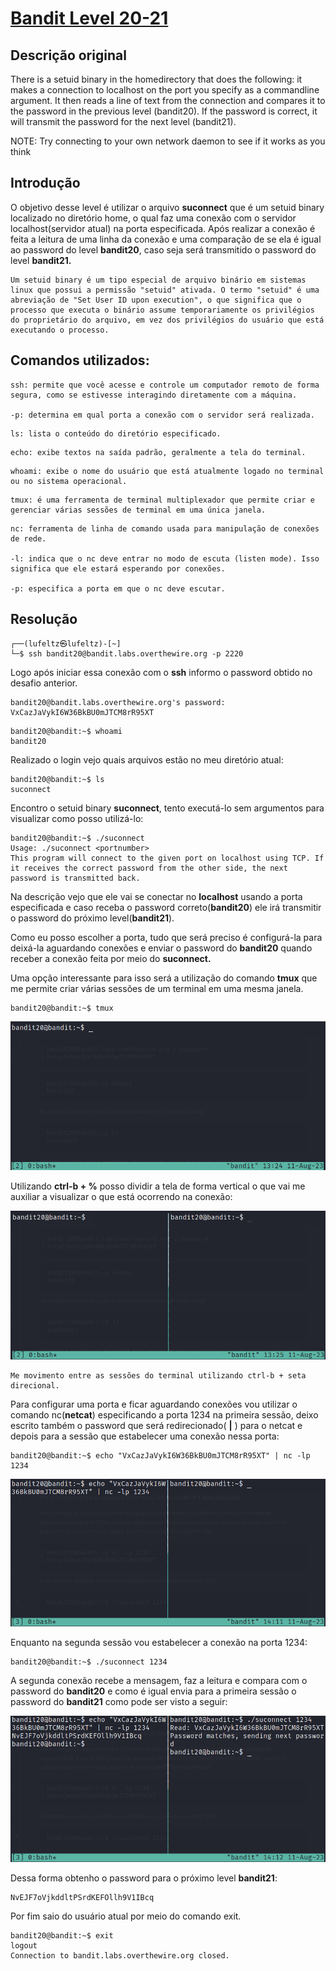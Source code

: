 # [Bandit Level 20-21](https://overthewire.org/wargames/bandit/bandit21.html)

## Descrição original
There is a setuid binary in the homedirectory that does the following: it makes a connection to localhost on the port you specify as a commandline argument. It then reads a line of text from the connection and compares it to the password in the previous level (bandit20). If the password is correct, it will transmit the password for the next level (bandit21).

NOTE: Try connecting to your own network daemon to see if it works as you think

## Introdução
O objetivo desse level é utilizar o arquivo **suconnect** que é um setuid binary localizado no diretório home, o qual faz uma conexão com o servidor localhost(servidor atual) na porta especificada. Após realizar a conexão é feita a leitura de uma linha da conexão e uma comparação de se ela é igual ao password do level **bandit20**, caso seja será transmitido o password do level **bandit21.**


    Um setuid binary é um tipo especial de arquivo binário em sistemas linux que possui a permissão "setuid" ativada. O termo "setuid" é uma abreviação de "Set User ID upon execution", o que significa que o processo que executa o binário assume temporariamente os privilégios do proprietário do arquivo, em vez dos privilégios do usuário que está executando o processo.


## Comandos utilizados:

```
ssh: permite que você acesse e controle um computador remoto de forma segura, como se estivesse interagindo diretamente com a máquina.

-p: determina em qual porta a conexão com o servidor será realizada.
```

```
ls: lista o conteúdo do diretório especificado.
```

```
echo: exibe textos na saída padrão, geralmente a tela do terminal. 
```

```
whoami: exibe o nome do usuário que está atualmente logado no terminal ou no sistema operacional.
```

```
tmux: é uma ferramenta de terminal multiplexador que permite criar e gerenciar várias sessões de terminal em uma única janela. 
```

```
nc: ferramenta de linha de comando usada para manipulação de conexões de rede.

-l: indica que o nc deve entrar no modo de escuta (listen mode). Isso significa que ele estará esperando por conexões.

-p: especifica a porta em que o nc deve escutar. 
```

## Resolução

```
┌──(lufeltz㉿lufeltz)-[~]
└─$ ssh bandit20@bandit.labs.overthewire.org -p 2220
```

Logo após iniciar essa conexão com o **ssh** informo o password obtido no desafio anterior.

```
bandit20@bandit.labs.overthewire.org's password: VxCazJaVykI6W36BkBU0mJTCM8rR95XT
```

```console
bandit20@bandit:~$ whoami
bandit20
```

Realizado o login vejo quais arquivos estão no meu diretório atual:

```console
bandit20@bandit:~$ ls
suconnect
```

Encontro o setuid binary **suconnect**, tento executá-lo sem argumentos para visualizar como posso utilizá-lo:

```console
bandit20@bandit:~$ ./suconnect 
Usage: ./suconnect <portnumber>
This program will connect to the given port on localhost using TCP. If it receives the correct password from the other side, the next password is transmitted back.
```
Na descrição vejo que ele vai se conectar no **localhost** usando a porta especificada e caso receba o password correto(**bandit20**) ele irá transmitir o password do próximo level(**bandit21**).

Como eu posso escolher a porta, tudo que será preciso é configurá-la para deixá-la aguardando conexões e enviar o password do **bandit20** quando receber a conexão feita por meio do **suconnect.**

Uma opção interessante para isso será a utilização do comando **tmux** que me permite criar várias sessões de um terminal em uma mesma janela.

```console
bandit20@bandit:~$ tmux
```

![sessão tmux](./imgs/tmux1.png)

Utilizando **ctrl-b + %** posso dividir a tela de forma vertical o que vai me auxiliar a visualizar o que está ocorrendo na conexão:

![sessão tmux dividida](./imgs/tmux2.png)

    Me movimento entre as sessões do terminal utilizando ctrl-b + seta direcional.


Para configurar uma porta e ficar aguardando conexões vou utilizar o comando nc(**netcat**) especificando a porta 1234 na primeira sessão, deixo escrito também o password que será redirecionado( **|** ) para o netcat e depois para a sessão que estabelecer uma conexão nessa porta:

```console
bandit20@bandit:~$ echo "VxCazJaVykI6W36BkBU0mJTCM8rR95XT" | nc -lp 1234
```

![conexão na porta 1234](./imgs/tmux3.png)

Enquanto na segunda sessão vou estabelecer a conexão na porta 1234:

```console
bandit20@bandit:~$ ./suconnect 1234
```

A segunda conexão recebe a mensagem, faz a leitura e compara com o password do **bandit20** e como é igual envia para a primeira sessão o password do **bandit21** como pode ser visto a seguir:

![obtenção do password](./imgs/tmux4.png)

Dessa forma obtenho o password para o próximo level **bandit21**:

    NvEJF7oVjkddltPSrdKEFOllh9V1IBcq


Por fim saio do usuário atual por meio do comando exit.

```console
bandit20@bandit:~$ exit
logout
Connection to bandit.labs.overthewire.org closed.
```